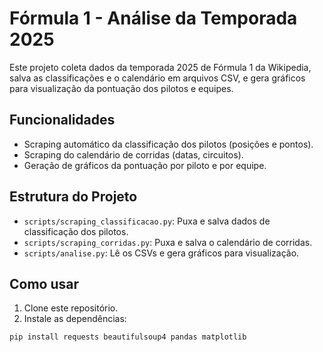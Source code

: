 # Fórmula 1 - Análise da Temporada 2025

Este projeto coleta dados da temporada 2025 de Fórmula 1 da Wikipedia, salva as classificações e o calendário em arquivos CSV, e gera gráficos para visualização da pontuação dos pilotos e equipes.

## Funcionalidades

- Scraping automático da classificação dos pilotos (posições e pontos).
- Scraping do calendário de corridas (datas, circuitos).
- Geração de gráficos da pontuação por piloto e por equipe.

## Estrutura do Projeto

- `scripts/scraping_classificacao.py`: Puxa e salva dados de classificação dos pilotos.
- `scripts/scraping_corridas.py`: Puxa e salva o calendário de corridas.
- `scripts/analise.py`: Lê os CSVs e gera gráficos para visualização.

## Como usar

1. Clone este repositório.
2. Instale as dependências:

```bash
pip install requests beautifulsoup4 pandas matplotlib
